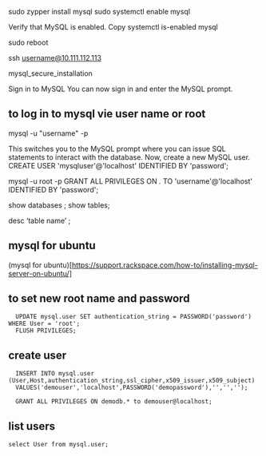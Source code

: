 
sudo zypper install mysql
sudo systemctl enable mysql

Verify that MySQL is enabled.
Copy
systemctl is-enabled mysql

sudo reboot

ssh username@10.111.112.113

mysql_secure_installation

Sign in to MySQL
You can now sign in and enter the MySQL prompt.


## to log in to mysql vie user name or root

mysql -u "username" -p

This switches you to the MySQL prompt where you can issue SQL statements to interact with the database.
Now, create a new MySQL user.
CREATE USER 'mysqluser'@'localhost' IDENTIFIED BY 'password';



mysql -u root -p
GRANT ALL PRIVILEGES ON *.* TO 'username'@'localhost' IDENTIFIED BY 'password';

show databases ;
show tables;


desc ‘table name’ ;     


## mysql for ubuntu  
(mysql for ubuntu)[https://support.rackspace.com/how-to/installing-mysql-server-on-ubuntu/]  

## to set new root name and password   
      UPDATE mysql.user SET authentication_string = PASSWORD('password') WHERE User = 'root';  
      FLUSH PRIVILEGES;
## create user 

      INSERT INTO mysql.user (User,Host,authentication_string,ssl_cipher,x509_issuer,x509_subject)
      VALUES('demouser','localhost',PASSWORD('demopassword'),'','','');  

      GRANT ALL PRIVILEGES ON demodb.* to demouser@localhost;  

 ## list users
    select User from mysql.user;
    



